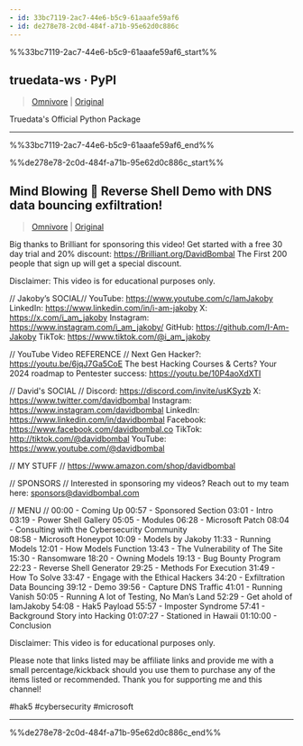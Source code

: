 ```yaml
---
- id: 33bc7119-2ac7-44e6-b5c9-61aaafe59af6
- id: de278e78-2c0d-484f-a71b-95e62d0c886c
---
```


%%33bc7119-2ac7-44e6-b5c9-61aaafe59af6_start%%
## truedata-ws · PyPI
> [Omnivore](https://omnivore.app/me/truedata-ws-py-pi-18ea0ad6d16)  |  [Original](https://pypi.org/project/truedata-ws/)

Truedata's Official Python Package


---
%%33bc7119-2ac7-44e6-b5c9-61aaafe59af6_end%%

%%de278e78-2c0d-484f-a71b-95e62d0c886c_start%%
## Mind Blowing 🤯 Reverse Shell Demo with DNS data bouncing exfiltration!
> [Omnivore](https://omnivore.app/me/https-www-youtube-com-watch-v-jf-wn-m-mte-3-f-0-18e99902a47)  |  [Original](https://www.youtube.com/watch?v=JFWnMMte3f0)

Big thanks to Brilliant for sponsoring this video! Get started with a free 30 day trial and 20% discount:  https://Brilliant.org/DavidBombal
The First 200 people that sign up will get a special discount.

Disclaimer: This video is for educational purposes only.

// Jakoby’s SOCIAL//
YouTube:  https://www.youtube.com/c/IamJakoby
LinkedIn:  https://www.linkedin.com/in/i-am-jakoby
X:  https://x.com/i_am_jakoby
Instagram:  https://www.instagram.com/i_am_jakoby/
GitHub:  https://github.com/I-Am-Jakoby
TikTok:  https://www.tiktok.com/@i_am_jakoby

// YouTube Video REFERENCE //
Next Gen Hacker?:  https://youtu.be/6jqJ7Ga5CoE
The best Hacking Courses & Certs?  Your 2024 roadmap to Pentester success:  https://youtu.be/10P4aoXdXTI

// David's SOCIAL // 
Discord: https://discord.com/invite/usKSyzb 
X: https://www.twitter.com/davidbombal 
Instagram: https://www.instagram.com/davidbombal 
LinkedIn: https://www.linkedin.com/in/davidbombal 
Facebook: https://www.facebook.com/davidbombal.co 
TikTok: http://tiktok.com/@davidbombal 
YouTube: https://www.youtube.com/@davidbombal

// MY STUFF //
 https://www.amazon.com/shop/davidbombal 

// SPONSORS // 
Interested in sponsoring my videos? Reach out to my team here: sponsors@davidbombal.com

// MENU //
00:00 - Coming Up 
00:57 - Sponsored Section 
03:01 - Intro 
03:19 - Power Shell Gallery
05:05 - Modules 
06:28 - Microsoft Patch 
08:04 - Consulting with the Cybersecurity Community  
08:58 - Microsoft Honeypot 
10:09 - Models by Jakoby 
11:33 - Running Models
12:01 - How Models Function
13:43 - The Vulnerability of The Site 
15:30 - Ransomware
18:20 - Owning Models 
19:13 - Bug Bounty Program 
22:23 - Reverse Shell Generator 
29:25 - Methods For Execution
31:49 - How To Solve 
33:47 - Engage with the Ethical Hackers 
34:20 - Exfiltration Data Bouncing 
39:12 - Demo 
39:56 - Capture DNS Traffic 
41:01 - Running Vanish 
50:05 - Running A lot of Testing, No Man’s Land
52:29 - Get ahold of IamJakoby
54:08 - Hak5 Payload
55:57 - Imposter Syndrome
57:41 - Background Story into Hacking
01:07:27 - Stationed in Hawaii 
01:10:00 - Conclusion 

Disclaimer: This video is for educational purposes only.

Please note that links listed may be affiliate links and provide me with a small percentage/kickback should you use them to purchase any of the items listed or recommended. Thank you for supporting me and this channel! 

#hak5 #cybersecurity #microsoft


---
%%de278e78-2c0d-484f-a71b-95e62d0c886c_end%%